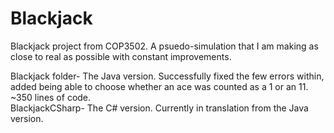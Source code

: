 # Blackjack
Blackjack project from COP3502.  A psuedo-simulation that I am making as close to real as possible with constant improvements.

Blackjack folder- The Java version.  Successfully fixed the few errors within, added being able to choose whether an ace was counted as a 1 or an 11. ~350 lines of code.  
BlackjackCSharp- The C# version.  Currently in translation from the Java version.
